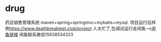 # drug
药店销售管理系统
maven+spring+springmvc+mybatis+mysql.
项目运行后样例<https://www.deathbreaktest.club/project>
人太忙了,包调试运行走闲鱼-->[闲鱼链接](https://m.tb.cn/h.UIZxUGg?tk=XR2Id960h1lCZ3457) 闲鱼联系微信15638534323

